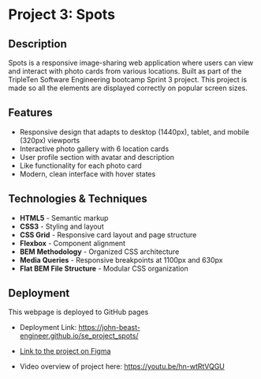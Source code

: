 # Project 3: Spots

## Description

Spots is a responsive image-sharing web application where users can view and interact with photo cards from various locations. Built as part of the TripleTen Software Engineering bootcamp Sprint 3 project. This project is made so all the elements are displayed correctly on popular screen sizes.

## Features

- Responsive design that adapts to desktop (1440px), tablet, and mobile (320px) viewports
- Interactive photo gallery with 6 location cards
- User profile section with avatar and description
- Like functionality for each photo card
- Modern, clean interface with hover states

## Technologies & Techniques

- **HTML5** - Semantic markup
- **CSS3** - Styling and layout
- **CSS Grid** - Responsive card layout and page structure
- **Flexbox** - Component alignment
- **BEM Methodology** - Organized CSS architecture
- **Media Queries** - Responsive breakpoints at 1100px and 630px
- **Flat BEM File Structure** - Modular CSS organization

## Deployment

This webpage is deployed to GitHub pages

- Deployment Link: https://john-beast-engineer.github.io/se_project_spots/

- [Link to the project on Figma](https://www.figma.com/file/BBNm2bC3lj8QQMHlnqRsga/Sprint-3-Project-%E2%80%94-Spots?type=design&node-id=2%3A60&mode=design&t=afgNFybdorZO6cQo-1)

- Video overview of project here: https://youtu.be/hn-wtRtVQGU
